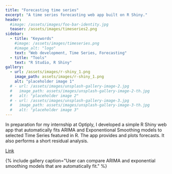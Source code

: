 ```yaml
---
title: "Forecasting time series"
excerpt: "A time series forecasting web app built on R Shiny."
header:
  #image: /assets/images/foo-bar-identity.jpg
  teaser: /assets/images/timeseries2.png
sidebar:
  - title: "Keywords"
    #image: /assets/images/timeseries.png
    #image_alt: "logo"
    text: "Web development, Time Series, Forecasting"
  - title: "Tools"
    text: "R Studio, R Shiny"
gallery:
  - url: /assets/images/r-shiny_1.png
    image_path: assets/images/r-shiny_1.png
    alt: "placeholder image 1"
  # - url: /assets/images/unsplash-gallery-image-2.jpg
  #   image_path: assets/images/unsplash-gallery-image-2-th.jpg
  #   alt: "placeholder image 2"
  # - url: /assets/images/unsplash-gallery-image-3.jpg
  #   image_path: assets/images/unsplash-gallery-image-3-th.jpg
  #   alt: "placeholder image 3"
---
```


In preparation for my internship at Optiply, I developed a simple R Shiny web app that automatically fits ARIMA and Exponentional Smoothing models to selected Time Series featured in R. The app provides and plots forecasts. It also performs a short residual analysis.

[Link](https://ggiannarakis.shinyapps.io/project/)

{% include gallery caption="User can compare ARIMA and exponential smoothing models that are automatically fit." %}